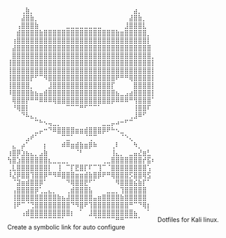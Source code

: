 ⠀⠀⠀⢀⣷⡀⠀⠀⠀⠀⠀⠀⠀⠀⠀⠀⠀⠀⠀⠀⠀⠀⠀⠀⠀⠀⠀⠀⣴⡀⠀⠀⠀
⠀⠀⠀⣼⣿⣷⡀⠀⠀⠀⠀⠀⠀⠀⠀⠀⠀⠀⠀⠀⠀⠀⠀⠀⠀⠀⠀⣼⣿⣷⡀⠀⠀
⠀⠀⢠⣿⣿⣿⣷⠀⠀⠀⠀⠀⠀⣀⣀⣀⣀⣀⣀⣀⣀⠀⠀⠀⠀⠀⣸⣿⣿⣿⣇⠀⠀
⠀⠀⣾⣿⣿⣿⣿⣷⣿⣿⣿⣿⣿⣿⣿⣿⣿⣿⣿⣿⣿⣿⣿⣿⣷⣶⣿⣿⣿⣿⣿⡀⠀
⠀⢰⣿⣿⣿⣿⣿⣿⣿⣿⣿⣿⣿⣿⣿⣿⣿⣿⣿⣿⣿⣿⣿⣿⣿⣿⣿⣿⣿⣿⣿⡇⠀
⠀⣼⣿⣿⣿⣿⣿⣿⣿⣿⣿⣿⣿⣿⣿⣿⣿⣿⣿⣿⣿⣿⣿⣿⣿⣿⣿⣿⣿⣿⣿⣿⠀
⠀⣿⣿⣿⣿⣿⣿⣿⣿⣿⣿⣿⣿⣿⣿⣿⣿⣿⣿⣿⣿⣿⣿⣿⣿⣿⣿⣿⣿⣿⣿⣿⡀
⢸⣿⣿⣿⣿⣿⣿⣿⣿⣿⣿⣿⣿⣿⣿⣿⣿⣿⣿⣿⣿⣿⣿⣿⣿⣿⣿⣿⣿⣿⣿⣿⡇
⢸⣿⣿⣿⣿⣿⣿⣿⣿⣿⣿⣿⣿⣿⣿⣿⣿⣿⣿⣿⣿⣿⣿⣿⣿⣿⣿⣿⣿⣿⣿⣿⡇
⢸⣿⣿⣿⣿⡟⠋⠉⠻⣿⣿⣿⣿⣿⣿⣿⣿⣿⣿⣿⣿⣿⣿⣿⠟⠛⠛⢿⣿⣿⣿⣿⡇
⢸⣿⣿⣿⣿⡀⠀⠀⠀⣸⣿⣿⣿⣿⣿⣿⣿⣿⣿⣿⣿⣿⣿⡏⠀⠀⠀⠀⣿⣿⣿⣿⡇
⠸⣿⣿⣿⣿⣷⣦⣤⣾⣿⣿⣿⣿⣿⣿⣿⣿⣿⣿⣿⣿⣿⣿⣿⣦⣀⣠⣴⣿⣿⣿⣿⡇
⠀⢿⣿⣿⡟⠛⠛⠿⠿⠿⢿⣿⣿⣿⣿⣿⣿⣿⣿⣿⣿⣿⣿⡿⠿⠿⠿⠛⢻⣿⣿⣿⠁
⠀⠘⢿⣿⡇⠀⠀⠀⠀⠀⠀⠀⠀⠉⠉⠉⠛⠋⠉⠉⠁⠀⠀⠀⠀⠀⠀⠀⢸⣿⣿⠏⠀
⠀⠀⠀⠙⠧⣄⡀⠀⠀⠀⠀⠀⠀⠀⠀⠀⠀⠀⠀⠀⠀⠀⠀⠀⠀⠀⠀⢀⣸⠿⠋⠀⠀
⠀⠀⠀⠀⠀⠀⠉⠓⠢⢤⣀⡀⠀⠀⠀⠀⠀⠀⠀⠀⠀⣀⣀⡤⠴⠒⠋⠉⠀⠀⠀⠀⠀
⠀⠀⠀⠀⠀⠀⣀⡤⠒⠙⠿⣿⣿⣿⣿⣶⣶⣾⣿⣿⣿⡿⠟⠓⠢⣀⠀⠀⠀⠀⠀⠀⠀
⠀⠀⠀⠀⣠⠞⠁⠀⠀⠀⠀⠀⠉⣉⠁⠀⠀⠈⢉⠉⠀⠀⠀⠀⠀⠈⠑⢄⠀⠀⠀⠀⠀
⠀⣄⠀⡴⠁⠀⠀⠀⡆⠀⠀⠀⠾⠿⣶⣾⣷⣶⡿⠷⠀⠀⠀⢀⠇⠀⠀⠀⠳⡀⠀⠀⠀
⢰⣿⡿⣱⣦⣄⡀⣠⣷⠀⠀⠀⠀⠀⠀⠈⠃⠀⠀⠀⠀⠀⠀⢸⣄⡀⠀⣀⣤⣜⣶⣃⠀
⢳⣿⣱⣿⣿⣿⣿⣿⣿⣆⣀⣀⣀⡀⠀⠀⠀⠀⠀⠀⠀⢀⣀⣿⣿⣿⣿⣿⣿⣿⡞⣯⠆
⢀⣇⣿⣿⣿⣿⣿⣿⣿⡇⠀⢸⠀⠉⡏⣟⣿⡏⠏⠉⢹⠉⠈⣿⣿⣿⣿⣿⣿⣿⣿⢡⠀
⠸⣜⡿⣿⣿⢹⣿⣿⡿⠛⠻⠿⣿⣿⣿⣶⣶⣾⣷⣿⡿⠟⠛⢿⣿⣿⣿⡫⣿⣿⢿⣫⠀
⠀⠈⣽⣶⣾⣿⣿⡿⠁⠀⠀⠀⠀⠙⢿⣿⣿⣟⠋⠁⠀⠀⠀⠀⠻⣿⣿⣿⣮⣷⡏⠁⠀
⠀⢠⣿⣿⣿⣿⡿⢁⣀⣄⡀⠀⠀⢀⣾⣿⣿⣿⣧⠀⠀⠀⣀⣀⡀⢹⣿⣿⣿⣿⣿⠀⠀
⠀⢸⣿⣿⣿⣿⣿⣿⣿⣿⣿⣷⣦⣼⣿⣿⣿⣿⣿⣤⣶⣿⣿⣿⣿⣷⣿⣿⣿⣿⣿⠀⠀
⠀⢸⠟⠉⠈⢙⣿⣿⣿⣿⣿⣿⣿⣿⠙⠻⣿⠟⢹⣿⣿⣿⣿⣿⣿⣿⣿⠛⠉⠙⢿⡆⠀
⠀⠀⠀⢠⣾⣿⣿⣿⣿⣿⣿⣿⣿⣿⡆⠀⠁⠀⣸⣿⣿⣿⣿⣿⣿⣿⣿⣿⣦⠀⠀⠁⠀
⠀⠀⠀⠀⠀⠉⠉⠉⠉⠉⠉⠉⠁⠀⠀⠀⠀⠀⠀⠈⠉⠉⠉⠉⠛⠛⠉⠉⠉⠁⠀⠀⠀
        Dotfiles for Kali linux.
Create a symbolic link for auto configure
